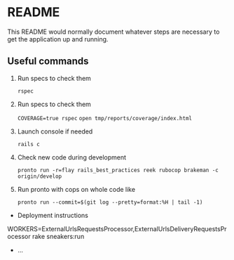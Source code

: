 # README

This README would normally document whatever steps are necessary to get the
application up and running.


## Useful commands

1. Run specs to check them

    ``` rspec ```

2. Run specs to check them

    ``` COVERAGE=true rspec ```
    ``` open tmp/reports/coverage/index.html ```

3. Launch console if needed

    ``` rails c ```

4. Check new code during development

    ``` pronto run -r=flay rails_best_practices reek rubocop brakeman -c origin/develop ```

5. Run pronto with cops on whole code like 
    
    ```pronto run --commit=$(git log --pretty=format:%H | tail -1)```


* Deployment instructions

WORKERS=ExternalUrlsRequestsProcessor,ExternalUrlsDeliveryRequestsProcessor rake sneakers:run

* ...
